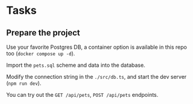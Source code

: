 # Tasks

## Prepare the project

Use your favorite Postgres DB, a container option is available in this repo too (`docker compose up -d`). 

Import the `pets.sql` scheme and data into the database.

Modify the connection string in the `./src/db.ts`, and start the dev server (`npm run dev`).

You can try out the `GET /api/pets`, `POST /api/pets` endpoints.

